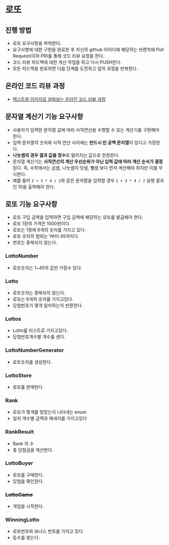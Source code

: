 # 로또
## 진행 방법
* 로또 요구사항을 파악한다.
* 요구사항에 대한 구현을 완료한 후 자신의 github 아이디에 해당하는 브랜치에 Pull Request(이하 PR)를 통해 코드 리뷰 요청을 한다.
* 코드 리뷰 피드백에 대한 개선 작업을 하고 다시 PUSH한다.
* 모든 피드백을 완료하면 다음 단계를 도전하고 앞의 과정을 반복한다.

## 온라인 코드 리뷰 과정
* [텍스트와 이미지로 살펴보는 온라인 코드 리뷰 과정](https://github.com/next-step/nextstep-docs/tree/master/codereview)

## 문자열 계산기 기능 요구사항
* 사용자가 입력한 문자열 값에 따라 사칙연산을 수행할 수 있는 계산기를 구현해야 한다.
* 입력 문자열의 숫자와 사칙 연산 사이에는 **반드시 빈 공백 문자열**이 있다고 가정한다.
* **나눗셈의 경우 결과 값을 정수**로 떨어지는 값으로 한정한다.
* 문자열 계산기는 **사칙연산의 계산 우선순위가 아닌 입력 값에 따라 계산 순서가 결정**된다. 즉, 수학에서는 곱셈, 나눗셈이 덧셈, 뺄셈 보다 먼저 계산해야 하지만 이를 무시한다.
* 예를 들어 `2 + 3 * 4 / 2`와 같은 문자열을 입력할 경우 `2 + 3 * 4 / 2` 실행 결과인 10을 출력해야 한다.

## 로또 기능 요구사항
* 로또 구입 금액을 입력하면 구입 금액에 해당하는 로또를 발급해야 한다.
* 로또 1장의 가격은 1000원이다.
* 로또는 1장에 6개의 숫자를 가지고 있다.
* 로또 숫자의 범위는 1부터 45까지다.
* 번호는 중복되지 않는다.

### LottoNumber
* 로또숫자는 1~45의 값만 가질수 있다.

### Lotto
* 로또숫자는 중복되지 않는다.
* 로또는 6개의 숫자를 가지고있다.
* 당첨번호가 몇개 일치하는지 반환한다.

### Lottos
* Lotto를 리스트로 가지고있다.
* 당첨번호개수별 개수를 센다.

### LottoNumberGenerator
* 로또숫자를 생성한다.

### LottoStore
* 로또를 판매한다

### Rank
* 로또가 몇개를 맞았는지 나타내는 enum
* 일치 개수별 금액과 메세지를 가지고있다

### RankResult
* Rank 의 수
* 총 당첨금을 계산한다.

### LottoBuyer
* 로또를 구매한다.
* 당첨을 확인한다.

### ~~LottoGame~~
* 게임을 시작한다.

### WinningLotto
* 로또번호와 보너스 번호를 가지고 있다.
* 등수를 찾는다.